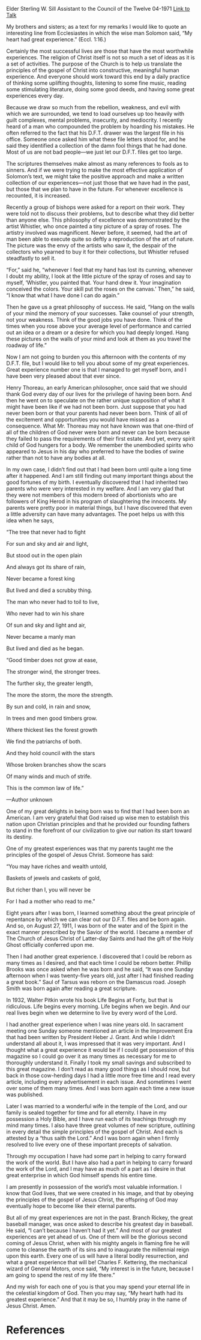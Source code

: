 Elder Sterling W. Sill
Assistant to the Council of the Twelve
04-1971
[Link to Talk](https://www.churchofjesuschrist.org/study/general-conference/1971/04/great-experiences?lang=eng)

My brothers and sisters; as a text for my remarks I would like to quote an interesting line from Ecclesiastes in which the wise man Solomon said, “My heart had great experience.” (Eccl. 1:16.)

Certainly the most successful lives are those that have the most worthwhile experiences. The religion of Christ itself is not so much a set of ideas as it is a set of activities. The purpose of the Church is to help us translate the principles of the gospel of Christ into constructive, meaningful human experience. And everyone should work toward this end by a daily practice of thinking some uplifting thoughts, listening to some fine music, reading some stimulating literature, doing some good deeds, and having some great experiences every day.

Because we draw so much from the rebellion, weakness, and evil with which we are surrounded, we tend to load ourselves up too heavily with guilt complexes, mental problems, insecurity, and mediocrity. I recently heard of a man who compounded the problem by hoarding his mistakes. He often referred to the fact that his D.F.T. drawer was the largest file in his office. Someone once asked him what these file letters stood for, and he said they identified a collection of the damn fool things that he had done. Most of us are not bad people—we just let our D.F.T. files get too large.



The scriptures themselves make almost as many references to fools as to sinners. And if we were trying to make the most effective application of Solomon’s text, we might take the positive approach and make a written collection of our experiences—not just those that we have had in the past, but those that we plan to have in the future. For whenever excellence is recounted, it is increased.

Recently a group of bishops were asked for a report on their work. They were told not to discuss their problems, but to describe what they did better than anyone else. This philosophy of excellence was demonstrated by the artist Whistler, who once painted a tiny picture of a spray of roses. The artistry involved was magnificent. Never before, it seemed, had the art of man been able to execute quite so deftly a reproduction of the art of nature. The picture was the envy of the artists who saw it, the despair of the collectors who yearned to buy it for their collections, but Whistler refused steadfastly to sell it.

“For,” said he, “whenever I feel that my hand has lost its cunning, whenever I doubt my ability, I look at the little picture of the spray of roses and say to myself, ‘Whistler, you painted that. Your hand drew it. Your imagination conceived the colors. Your skill put the roses on the canvas.’ Then,” he said, “I know that what I have done I can do again.”

Then he gave us a great philosophy of success. He said, “Hang on the walls of your mind the memory of your successes. Take counsel of your strength, not your weakness. Think of the good jobs you have done. Think of the times when you rose above your average level of performance and carried out an idea or a dream or a desire for which you had deeply longed. Hang these pictures on the walls of your mind and look at them as you travel the roadway of life.”

Now I am not going to burden you this afternoon with the contents of my D.F.T. file, but I would like to tell you about some of my great experiences. Great experience number one is that I managed to get myself born, and I have been very pleased about that ever since.

Henry Thoreau, an early American philosopher, once said that we should thank God every day of our lives for the privilege of having been born. And then he went on to speculate on the rather unique supposition of what it might have been like if we had not been born. Just suppose that you had never been born or that your parents had never been born. Think of all of the excitement and opportunities you would have missed as a consequence. What Mr. Thoreau may not have known was that one-third of all of the children of God never were born and never can be born because they failed to pass the requirements of their first estate. And yet, every spirit child of God hungers for a body. We remember the unembodied spirits who appeared to Jesus in his day who preferred to have the bodies of swine rather than not to have any bodies at all.

In my own case, I didn’t find out that I had been born until quite a long time after it happened. And I am still finding out many important things about the good fortunes of my birth. I eventually discovered that I had inherited two parents who were very interested in my welfare. And I am very glad that they were not members of this modern breed of abortionists who are followers of King Herod in his program of slaughtering the innocents. My parents were pretty poor in material things, but I have discovered that even a little adversity can have many advantages. The poet helps us with this idea when he says,





“The tree that never had to fight

For sun and sky and air and light,

But stood out in the open plain

And always got its share of rain,

Never became a forest king

But lived and died a scrubby thing.





The man who never had to toil to live,

Who never had to win his share

Of sun and sky and light and air,

Never became a manly man

But lived and died as he began.





“Good timber does not grow at ease,

The stronger wind, the stronger trees.

The further sky, the greater length,

The more the storm, the more the strength.





By sun and cold, in rain and snow,

In trees and men good timbers grow.

Where thickest lies the forest growth

We find the patriarchs of both.

And they hold council with the stars

Whose broken branches show the scars

Of many winds and much of strife.

This is the common law of life.”





—Author unknown





One of my great delights in being born was to find that I had been born an American. I am very grateful that God raised up wise men to establish this nation upon Christian principles and that he provided our founding fathers to stand in the forefront of our civilization to give our nation its start toward its destiny.

One of my greatest experiences was that my parents taught me the principles of the gospel of Jesus Christ. Someone has said:





“You may have riches and wealth untold,

Baskets of jewels and caskets of gold,

But richer than I, you will never be

For I had a mother who read to me.”





Eight years after I was born, I learned something about the great principle of repentance by which we can clear out our D.F.T. files and be born again. And so, on August 27, 1911, I was born of the water and of the Spirit in the exact manner prescribed by the Savior of the world. I became a member of The Church of Jesus Christ of Latter-day Saints and had the gift of the Holy Ghost officially conferred upon me.

Then I had another great experience. I discovered that I could be reborn as many times as I desired, and that each time I could be reborn better. Phillip Brooks was once asked when he was born and he said, “It was one Sunday afternoon when I was twenty-five years old, just after I had finished reading a great book.” Saul of Tarsus was reborn on the Damascus road. Joseph Smith was born again after reading a great scripture.

In 1932, Walter Pitkin wrote his book Life Begins at Forty, but that is ridiculous. Life begins every morning. Life begins when we begin. And our real lives begin when we determine to live by every word of the Lord.

I had another great experience when I was nine years old. In sacrament meeting one Sunday someone mentioned an article in the Improvement Era that had been written by President Heber J. Grant. And while I didn’t understand all about it, I was impressed that it was very important. And I thought what a great experience it would be if I could get possession of this magazine so I could go over it as many times as necessary for me to thoroughly understand it. Finally I took my small savings and subscribed to this great magazine. I don’t read as many good things as I should now, but back in those cow-herding days I had a little more free time and I read every article, including every advertisement in each issue. And sometimes I went over some of them many times. And I was born again each time a new issue was published.

Later I was married to a wonderful wife in the temple of the Lord, and our family is sealed together for time and for all eternity. I have in my possession a Holy Bible, and I have run each of its teachings through my mind many times. I also have three great volumes of new scripture, outlining in every detail the simple principles of the gospel of Christ. And each is attested by a “thus saith the Lord.” And I was born again when I firmly resolved to live every one of these important precepts of salvation.

Through my occupation I have had some part in helping to carry forward the work of the world. But I have also had a part in helping to carry forward the work of the Lord, and I may have as much of a part as I desire in that great enterprise in which God himself spends his entire time.

I am presently in possession of the world’s most valuable information. I know that God lives, that we were created in his image, and that by obeying the principles of the gospel of Jesus Christ, the offspring of God may eventually hope to become like their eternal parents.

But all of my great experiences are not in the past. Branch Rickey, the great baseball manager, was once asked to describe his greatest day in baseball. He said, “I can’t because I haven’t had it yet.” And most of our greatest experiences are yet ahead of us. One of them will be the glorious second coming of Jesus Christ, when with his mighty angels in flaming fire he will come to cleanse the earth of its sins and to inaugurate the millennial reign upon this earth. Every one of us will have a literal bodily resurrection, and what a great experience that will be! Charles F. Kettering, the mechanical wizard of General Motors, once said, “My interest is in the future, because I am going to spend the rest of my life there.”

And my wish for each one of you is that you may spend your eternal life in the celestial kingdom of God. Then you may say, “My heart hath had its greatest experience.” And that it may be so, I humbly pray in the name of Jesus Christ. Amen.

# References
